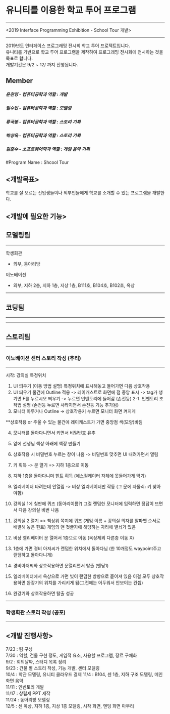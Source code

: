 # 유니티를 이용한 학교 투어 프로그램

***
<2019 Interface Programming Exhibition - School Tour 개발>
***

2019년도 인터페이스 프로그래밍 전시회 학교 투어 프로젝트입니다.\
유니티를 기반으로 학교 투어 프로그램을 제작하여 프로그래밍 전시회에 전시하는 것을 목표로 합니다.\
개발기간은 9/2 ~ 12/ 까지 진행됩니다.

## Member
##### 윤찬영 - 컴퓨터공학과 역할 : 개발
##### 임수빈 - 컴퓨터공학과 역할 : 모델링
##### 류국봉 - 컴퓨터공학과 역할 : 스토리 기획
##### 박상욱 - 컴퓨터공학과 역할 : 스토리 기획
##### 김준수 - 소프트웨어학과 역할 : 게임 음악 기획

#Program Name : Shcool Tour

<개발목표>
----------
학교를 잘 모르는 신입생들이나 외부인들에게 학교를 소개할 수 있는 프로그램을 개발한다.

<개발에 필요한 기능>
--------------------
## 모델링팀
***
학생회관
- 외부, 동아리방

이노베이션
- 외부, 지하 2층, 지하 1층, 지상 1층, B111호, B104호, B102호, 옥상
***
## 코딩팀
***

***
## 스토리팀
***
### 이노베이션 센터 스토리 작성 (추리)
***
시작: 강의실 특정위치
1. UI 띄우기 (이동 방법 설명) 특정위치에 표시해놓고 들어가면 다음 상호작용
2. UI 띄우기 물건에 Outline 적용 -> 레이캐스트로 화면에 점 중앙 표시 -> tag가 생기면
F를 누르시오 띄우기 -> 누르면 인벤토리에 들어감 (손전등)
2-1. 인벤토리 조작법 설명 (손전등 누르면 사라지면서 손전등 기능 추가됨)
3. 모니터 아무거나 Outline -> 상호작용키 누르면 모니터 화면 켜지게

**상호작용 or 주울 수 있는 물건에 레이캐스트가 가면 중앙점 색(모양)바뀜

4. 모니터를 돌아다니면서 키면서 비밀번호 유추
5. 앞에 선생님 책상 아래에 책장 만들기 
6. 상호작용 시 비밀번호 누르는 창이 나옴 -> 비밀번호 맞추면 UI 내려가면서 열림
7. 키 획득 -> 문 열기 => 지하 1층으로 이동

8. 지하 1층을 돌아다니며 힌트 획득 (에스컬레이터 자체에 못들어가게 막기)
9. 엘리베이터 타려는데 안열림 -> 비상 엘리베이터만 작동 (그 문에 자물쇠: 키 찾아야함)
10. 강의실 1에 칠판에 퀴즈 (동아리이름?) 그걸 랜덤한 모니터에 입력하면 정답이 뜨면서
다음 강의실 비번 나옴
11. 강의실 2 열기 => 책상위 쪽지에 퀴즈 (게임 이름 + 강의실 의자를 알파벳 순서로 배열해 놓은 힌트)
게임의 맨 첫글자에 해당하는 자리에 열쇠가 있음
12. 비상 엘리베이터 문 열어서 1층으로 이동 (옥상제외 다른층 이동 X)
13. 1층에 가면 경비 아저씨가 랜덤한 위치에서 돌아다님 (한 10개정도 waypoint주고 랜덤하고 돌아다니게)
14. 경비아저씨와 상호작용하면 문열리면서 탈출 (엔딩1)
15. 엘리베이터에서 옥상으로 가면 빛이 랜덤한 방향으로 흩어져 있음 이걸 모두 상호작용하면 완강기의 위치를 가리키게 됨(그전에는 어두워서 안보이는 컨셉)
16. 완강기와 상호작용하면 탈출 성공
***
### 학생회관 스토리 작성 (공포) 
***
<개발 진행사항>
---------------
7/23  : 팀 구성\
7/30  : 역할, 건물 구현 정도, 게임적 요소, 사용할 프로그램, 장르 구체화\
9/2   : 회의날짜, 스터디 목록 정리\
9/23  : 건물 별 스토리 작성, 기능 개발, 센터 모델링\
10/4  : 학관 모델링, 유니티 클라우드 결제
11/4  : B104, 센 1층, 지하 구조 모델링, 메인 화면 음악\
11/11 : 인벤토리 개발\
11/17 : 창립제 PPT 제작\
11/24 : 동아리방 모델링\
12/5  : 센 옥상, 지하 1층, 지상 1층 모델링, 시작 화면, 엔딩 화면 마무리
